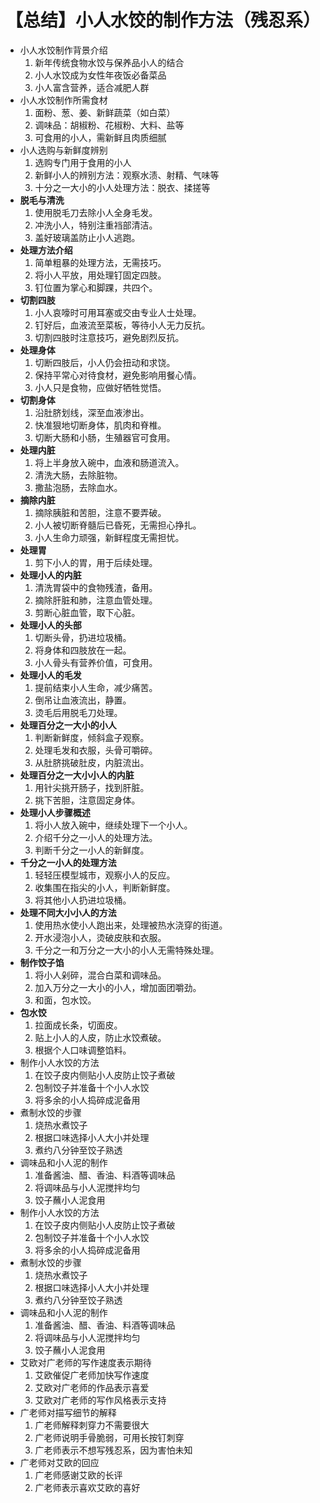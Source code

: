# 【总结】小人水饺的制作方法（残忍系）

-   小人水饺制作背景介绍
    1.  新年传统食物水饺与保养品小人的结合
    2.  小人水饺成为女性年夜饭必备菜品
    3.  小人富含营养，适合减肥人群
-   小人水饺制作所需食材
    1.  面粉、葱、姜、新鲜蔬菜（如白菜）
    2.  调味品：胡椒粉、花椒粉、大料、盐等
    3.  可食用的小人，需新鲜且肉质细腻
-   小人选购与新鲜度辨别
    1.  选购专门用于食用的小人
    2.  新鲜小人的辨别方法：观察水渍、射精、气味等
    3.  十分之一大小的小人处理方法：脱衣、揉搓等
-   **脱毛与清洗**
    1.  使用脱毛刀去除小人全身毛发。
    2.  冲洗小人，特别注重裆部清洁。
    3.  盖好玻璃盖防止小人逃跑。
-   **处理方法介绍**
    1.  简单粗暴的处理方法，无需技巧。
    2.  将小人平放，用处理钉固定四肢。
    3.  钉位置为掌心和脚踝，共四个。
-   **切割四肢**
    1.  小人哀嚎时可用耳塞或交由专业人士处理。
    2.  钉好后，血液流至菜板，等待小人无力反抗。
    3.  切割四肢时注意技巧，避免剧烈反抗。
-   **处理身体**
    1.  切断四肢后，小人仍会扭动和求饶。
    2.  保持平常心对待食材，避免影响用餐心情。
    3.  小人只是食物，应做好牺牲觉悟。
-   **切割身体**
    1.  沿肚脐划线，深至血液渗出。
    2.  快准狠地切断身体，肌肉和脊椎。
    3.  切断大肠和小肠，生殖器官可食用。
-   **处理内脏**
    1.  将上半身放入碗中，血液和肠道流入。
    2.  清洗大肠，去除脏物。
    3.  撒盐泡肠，去除血水。
-   **摘除内脏**
    1.  摘除胰脏和苦胆，注意不要弄破。
    2.  小人被切断脊髓后已昏死，无需担心挣扎。
    3.  小人生命力顽强，新鲜程度无需担忧。
-   **处理胃**
    1.  剪下小人的胃，用于后续处理。
-   **处理小人的内脏**
    1.  清洗胃袋中的食物残渣，备用。
    2.  摘除肝脏和肺，注意血管处理。
    3.  剪断心脏血管，取下心脏。
-   **处理小人的头部**
    1.  切断头骨，扔进垃圾桶。
    2.  将身体和四肢放在一起。
    3.  小人骨头有营养价值，可食用。
-   **处理小人的毛发**
    1.  提前结束小人生命，减少痛苦。
    2.  倒吊让血液流出，静置。
    3.  烫毛后用脱毛刀处理。
-   **处理百分之一大小的小人**
    1.  判断新鲜度，倾斜盒子观察。
    2.  处理毛发和衣服，头骨可嚼碎。
    3.  从肚脐挑破肚皮，内脏流出。
-   **处理百分之一大小小人的内脏**
    1.  用针尖挑开肠子，找到肝脏。
    2.  挑下苦胆，注意固定身体。
-   **处理小人步骤概述**
    1.  将小人放入碗中，继续处理下一个小人。
    2.  介绍千分之一小人的处理方法。
    3.  判断千分之一小人的新鲜度。
-   **千分之一小人的处理方法**
    1.  轻轻压模型城市，观察小人的反应。
    2.  收集围在指尖的小人，判断新鲜度。
    3.  将其他小人扔进垃圾桶。
-   **处理不同大小小人的方法**
    1.  使用热水使小人跑出来，处理被热水浇穿的街道。
    2.  开水浸泡小人，烫破皮肤和衣服。
    3.  千分之一和万分之一大小的小人无需特殊处理。
-   **制作饺子馅**
    1.  将小人剁碎，混合白菜和调味品。
    2.  加入万分之一大小的小人，增加面团嚼劲。
    3.  和面，包水饺。
-   **包水饺**
    1.  拉面成长条，切面皮。
    2.  贴上小人的人皮，防止水饺煮破。
    3.  根据个人口味调整馅料。
-   制作小人水饺的方法
    1.  在饺子皮内侧贴小人皮防止饺子煮破
    2.  包制饺子并准备十个小人水饺
    3.  将多余的小人捣碎成泥备用
-   煮制水饺的步骤
    1.  烧热水煮饺子
    2.  根据口味选择小人大小并处理
    3.  煮约八分钟至饺子熟透
-   调味品和小人泥的制作
    1.  准备酱油、醋、香油、料酒等调味品
    2.  将调味品与小人泥搅拌均匀
    3.  饺子蘸小人泥食用
-   制作小人水饺的方法
    1.  在饺子皮内侧贴小人皮防止饺子煮破
    2.  包制饺子并准备十个小人水饺
    3.  将多余的小人捣碎成泥备用
-   煮制水饺的步骤
    1.  烧热水煮饺子
    2.  根据口味选择小人大小并处理
    3.  煮约八分钟至饺子熟透
-   调味品和小人泥的制作
    1.  准备酱油、醋、香油、料酒等调味品
    2.  将调味品与小人泥搅拌均匀
    3.  饺子蘸小人泥食用
-   艾欧对广老师的写作速度表示期待
    1.  艾欧催促广老师加快写作速度
    2.  艾欧对广老师的作品表示喜爱
    3.  艾欧对广老师的写作风格表示支持
-   广老师对描写细节的解释
    1.  广老师解释刺穿力不需要很大
    2.  广老师说明手骨脆弱，可用长按钉刺穿
    3.  广老师表示不想写残忍系，因为害怕未知
-   广老师对艾欧的回应
    1.  广老师感谢艾欧的长评
    2.  广老师表示喜欢艾欧的喜好